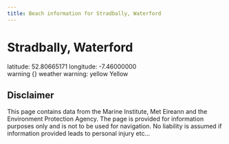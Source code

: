 ```yaml
---
title: Beach information for Stradbally, Waterford
---
```

# Stradbally, Waterford 

<div class="location-info">latitude: 52.80665171 longitude: -7.46000000</div>
<div class="met-eireann-warnings"><span class="material-icons {}-warning">warning</span>&nbsp;{} weather warning: yellow Yellow&nbsp;</div>
<div></div>

## Disclaimer

This page contains data from the Marine Institute, 
Met Eireann and the Environment Protection Agency. The page is provided for
information purposes only and is not to be used for navigation. No liability 
is assumed if information provided leads to personal injury etc...